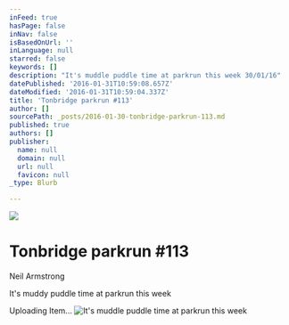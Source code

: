 ```yaml
---
inFeed: true
hasPage: false
inNav: false
isBasedOnUrl: ''
inLanguage: null
starred: false
keywords: []
description: "It's muddle puddle time at parkrun this week 30/01/16"
datePublished: '2016-01-31T10:59:08.657Z'
dateModified: '2016-01-31T10:59:04.337Z'
title: 'Tonbridge parkrun #113'
author: []
sourcePath: _posts/2016-01-30-tonbridge-parkrun-113.md
published: true
authors: []
publisher:
  name: null
  domain: null
  url: null
  favicon: null
_type: Blurb

---
```

![](https://imgflo.herokuapp.com/graph/vahj1ThiexotieMo/1e4642f25e0e4232dbcd092e7d8557da/passthrough.jpg?height=579&input=https%3A%2F%2Fs3-us-west-2.amazonaws.com%2Fthe-grid-img%2Fp%2Fdd09d8046e83f5b4266e6f83ae3fc003825c2734.jpg&width=750)

# Tonbridge parkrun \#113

Neil Armstrong

It's muddy puddle time at parkrun this week

Uploading Item...
![It's muddle puddle time at parkrun this week](https://the-grid-user-content.s3-us-west-2.amazonaws.com/de0e7888-cac0-4fb5-bb42-5efbde3e8928.jpg)